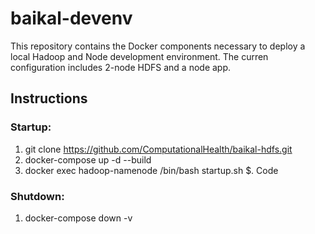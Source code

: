 baikal-devenv
=============
This repository contains the Docker components necessary to deploy a local Hadoop and Node development environment. The curren configuration includes 2-node HDFS and a node app.


Instructions
------------

### Startup:

1. git clone https://github.com/ComputationalHealth/baikal-hdfs.git
2. docker-compose up -d --build
3. docker exec hadoop-namenode /bin/bash startup.sh
$. Code

### Shutdown:
1. docker-compose down -v


